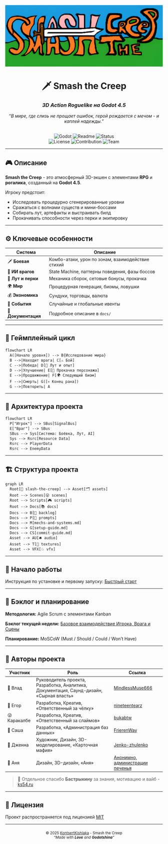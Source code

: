 <div align="center">
  <img src="docs/.media/stc-cover-us.png" alt="Smash the Creep Cover" title="Смеш-зе-Крипщина"/>
  <h1>🗡️ Smash the Creep</h1>
  <h3><i>3D Action Roguelike на Godot 4.5</i></h3>
  <q><i>В мире, где слизь не прощает ошибок, герой рождается с мечом - и каплей надежды.</i></q>
  <br>
  <br>

![Godot](https://img.shields.io/badge/Engine-Godot-blue?logo=godot-engine&logoColor=white "Додот") ![Readme](https://img.shields.io/badge/Docs-README-yellow?logo=readme&logoColor=white "Этот документ") ![Status](https://img.shields.io/badge/Status-Pre--Alpha-orange?logo=github "Статус проекта")<br>![License](https://img.shields.io/badge/License-MIT-ffff00?logo=instacart&logoColor=white "Лицензия MIT") ![Contribution](https://img.shields.io/badge/Contribs-Welcome-brightgreen?logo=github&logoColor=white "Открыто для предложений") ![Team](https://img.shields.io/badge/Team-KontsertKishlaka-purple?logo=refinedgithub&logoColor=white "Кислакщина")

</div>

---

## 🎮 Описание

**Smash the Creep** - это атмосферный 3D-экшен с элементами **RPG** и **рогалика**, созданный на **Godot 4.5**.  

Игроку предстоит:

- Исследовать процедурно сгенерированные уровни
- Сражаться с волнами существ и мини-боссами
- Собирать лут, артефакты и выстраивать билд
- Прокачивать способности через перки и экипировку

---

## ⚙️ Ключевые особенности

| Система             | Описание                                          |
| ------------------- | ------------------------------------------------- |
| 🗡️ **Боевая**       | Комбо-атаки, урон по зонам, взаимодействие стихий |
| 🧠 **ИИ врагов**    | State Machine, паттерны поведения, фазы боссов    |
| 💎 **Лут и перки**  | Механика сборок, сетовые бонусы, прокачка         |
| 🌍 **Мир**          | Процедурная генерация, биомы, ловушки             |
| 💰 **Экономика**    | Сундуки, торговцы, валюта                         |
| 🔔 **События**      | Случайные и глобальные ивенты                     |
| 📜 **Документация** | Подробное описание в `docs/`                      |

---

## 🔁 Геймплейный цикл

```mermaid
flowchart LR
  A([Начало уровня]) --> B{Исследование мира}
  B -->|Находит врага| C[⚔️ Бой]
  C -->|Победа| D[💎 Лут и опыт]
  D -->|Улучшение| E[🧙 Прокачка персонажа]
  E -->|Продвижение| F[🌍 Следующий биом]
  F -->|Смерть| G([💀 Конец рана])
  G -->|Повторить| A
```

---

## 🧩 Архитектура проекта

```mermaid
flowchart LR
  P["Игрок"] --> SBus[SignalBus]
  E["Враг"] --> SBus
  SBus --> Sys[Система: Боёвка, Лут, AI]
  Sys --> Rsrc[Resource Data]
  Rsrc --> PlayerData
  Rsrc --> EnemyData
```

---

## 🏗️ Структура проекта

```mermaid
graph LR
  Root[📁 slash-the-creep] --> Asset[🗂️ assets]
  Root --> Scenes[😜 scenes]
  Root --> Scripts[🎮 scripts]
  Root --> Docs[📚 docs]
  Docs --> B[👻 backlog]
  Docs --> P[🤖 prompts]
  Docs --> M[mechs-and-systems.md]
  Docs --> G[setup-guide.md]
  Docs --> CS[commit-guide.md]
  Asset --> AU[🛎️ audio]
  Asset --> T[🎨 textures]
  Asset --> VFX[💥 vfx]
```

---

## 🚀 Начало работы

Инструкция по установке и первому запуску: [Быстрый старт](./docs/setup-guide.md "Быстрый старт")

---

## 📅 Бэклог и планирование

**Методология:** Agile Scrum с элементами Kanban

**Бэклог текущей недели:** [Базовое взаимодействие Игрока, Врага и Сцены](./docs/backlog/01-backlog.md "Бэклог: неделя №1")

**Планирование:** MoSCoW (Must / Should / Could / Won’t Have)

---

## 👥 Авторы проекта

| Участник     | Роль                                                                                     | Ссылка                                                |
| ------------ | ---------------------------------------------------------------------------------------- | ----------------------------------------------------- |
| 🧀 Влад      | Руководитель проекта, Разработка, Аналитика, Документация, Саунд-дизайн, «Сырная власть» | [MindlessMuse666](https://github.com/MindlessMuse666 "Сырная власть") |
| 🔪 Егор      | Разработка, Креатив, «Ответственный за чёлку»                                            | [nineteentearz](https://github.com/nineteentearz "Ответственный за чёлку")     |
| 😜 Каракалбе | Разработка, Креатив, «Ответственный за слаймов»                                          | [bukabtw](https://github.com/bukabtw "Ответственный за слаймов")                 |
| 🐢 Саша      | Разработка, «Администрация баз данных»                                                   | [FrierenWay](https://github.com/FrierenWay "Администрация баз данных")           |
| 🎨 Дженна    | Художник, Дизайн, 3D-моделирование, «Карточная мафия»                                    | [Jenko-zhulenko](https://github.com/Jenko-zhulenko)   |
| 🌸 Аня       | Дизайн, 3D-дизайн, «Аня»                                                                 | [Анонимно, администрации печенья](./assets/audio/nya.mp3 "Анонимно, администрации печенья")                       |

> 💬 Отдельное спасибо **Бастрыкину** за знания, мотивацию и вайб - [ks54.ru](https://www.ks54.ru "Караклассика & Метакаракелн 🧐🎩")

---

## 📄 Лицензия

Проект распространяется под лицензией [MIT](./LICENSE "Лицензия MIT")

---

<div align="center">
  <sub>© 2025 <a href="https://github.com/KontsertKishlaka" target="_blank" title="Кислакщинащина">KontsertKishlaka</a> - Smash the Creep</sub>
  <br>
  <sup><i>“Made with <b>Love</b> and <b>Godotshina</b>”</i></sup>
</div>

